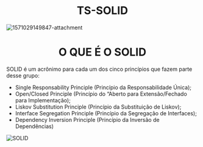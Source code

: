 <h1 align="center"> TS-SOLID </h1>

![1571029149847-attachment](https://user-images.githubusercontent.com/14266075/155210393-5bc69ca8-8a34-465d-86ed-04afd2e1c67b.png)

<h1 align="center"> O QUE É O SOLID </h1>

SOLID é um acrônimo para cada um dos cinco princípios que fazem parte desse grupo:

- Single Responsability Principle (Princípio da Responsabilidade Única);
- Open/Closed Principle (Princípio do “Aberto para Extensão/Fechado para Implementação);
- Liskov Substitution Principle (Princípio da Substituição de Liskov);
- Interface Segregation Principle (Princípio da Segregação de Interfaces);
- Dependency Inversion Principle (Princípio da Inversão de Dependências)


![SOLID](https://user-images.githubusercontent.com/14266075/155244338-f16bf21b-5609-4777-bb45-8319537d540a.png)
